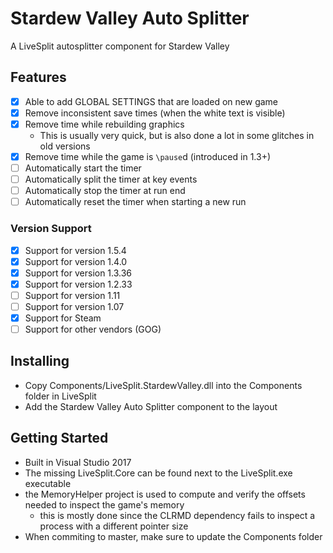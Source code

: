 # Stardew Valley Auto Splitter

A LiveSplit autosplitter component for Stardew Valley

## Features

* [x] Able to add GLOBAL SETTINGS that are loaded on new game
* [x] Remove inconsistent save times (when the white text is visible)
* [x] Remove time while rebuilding graphics
    * This is usually very quick, but is also done a lot in some glitches in old versions
* [x] Remove time while the game is `\pause`d (introduced in 1.3+)
* [ ] Automatically start the timer
* [ ] Automatically split the timer at key events
* [ ] Automatically stop the timer at run end
* [ ] Automatically reset the timer when starting a new run

### Version Support

* [x] Support for version 1.5.4
* [x] Support for version 1.4.0
* [x] Support for version 1.3.36
* [x] Support for version 1.2.33
* [ ] Support for version 1.11
* [ ] Support for version 1.07
* [x] Support for Steam
* [ ] Support for other vendors (GOG)

## Installing

* Copy Components/LiveSplit.StardewValley.dll into the Components folder in LiveSplit
* Add the Stardew Valley Auto Splitter component to the layout

## Getting Started

* Built in Visual Studio 2017 
* The missing LiveSplit.Core can be found next to the LiveSplit.exe executable
* the MemoryHelper project is used to compute and verify the offsets needed to inspect the game's memory
    * this is mostly done since the CLRMD dependency fails to inspect a process with a different pointer size
* When commiting to master, make sure to update the Components folder
